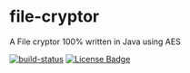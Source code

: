 # file-cryptor
A File cryptor 100% written in Java using AES

[![build-status](https://github.com/f-eliks/file-cryptor/workflows/Hellow%20World/badge.svg)](https://github.com/f-eliks/file-cryptor/actions?query=workflow%3A%22Java+CI%22)
[![License Badge](https://img.shields.io/github/license/f-eliks/file-cryptor.svg)](https://github.com/f-eliks/file-cryptor/blob/master/LICENSE)
